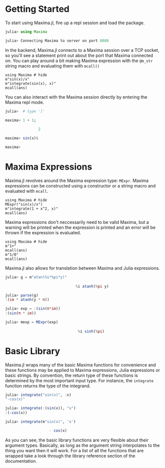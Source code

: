 # Getting Started

To start using Maxima.jl, fire up a repl session and load the package.

```julia
julia> using Maxima

julia> Connecting Maxima to server on port 8080
```

In the backend, Maxima.jl connects to a Maxima session over a TCP socket, so you'll see a statement print out about the port that Maxima connected on. You can play around a bit making Maxima expression with the `@m_str` string macro and evaluating them with `mcall()`

```@repl
using Maxima # hide
m"sin(x)/x"
m"integrate(sin(x), x)"
mcall(ans)
```

You can also interact with the Maxima session directly by entering the Maxima repl mode.

```julia
julia>  # type ']'

maxima> 1 + 1;
             
               2

maxima> sin(x)$

maxima>
```


# Maxima Expressions

Maxima.jl revolves around the Maxima expression type: `MExpr`. Maxima expressions can be constructed using a constructor or a string macro and evaluated with `mcall`. 

```@repl
using Maxima # hide
MExpr("sin(x)/x")
m"integrate(1 + x^2, x)"
mcall(ans)
```

Maxima expressions don't neccessarily need to be valid Maxima, but a warning will be printed when the expression is printed and an error will be thrown if the expression is evaluated. 

```@repl
using Maxima # hide
m"1+"
mcall(ans)
m"1/0"
mcall(ans)
```

Maxima.jl also allows for translation between Maxima and Julia expressions. 

```julia
julia> g = m"atan(%i*%pi*y)"
 
                                %i atanh(%pi y)

julia> parse(g)
:(im * atanh(y * π))

julia> exp = :(sin(π*im))
:(sin(π * im))

julia> mexp = MExpr(exp)
 
                                 %i sinh(%pi)

```

# Basic Library

Maxima.jl wraps many of the basic Maxima functions for convenience and these functions may be applied to Maxima expressions, Julia expressions or basic strings. By convention, the return type of these functions is determined by the most important input type. For instance, the `integrate` function returns the type of the integrand. 

```julia
julia> integrate("sin(x)", :x)
"-cos(x)"

julia> integrate(:(sin(x)), "x")
:(-cos(x))

julia> integrate(m"sin(x)", 'x')

					- cos(x)

```
As you can see, the basic library functions are very flexible about their argument types. Basically, as long as the argument string interpolates to the thing you want then it will work. For a list of all the functions that are wrapped take a look through the library reference section of the documentation. 
